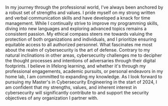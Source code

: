 In my journey through the professional world, I've always been anchored by a robust set of strengths and values. I pride myself on my strong written and verbal 
communication skills and have developed a knack for time management. While I continually strive to improve my programming skills, diving into new languages and exploring advanced topics remains a consistent passion. My ethical compass steers me towards valuing the protection of both organizations and individuals, and I prioritize ensuring equitable access to all authorized personnel. 
<break>
<break>
What fascinates me most about the realm of cybersecurity is the art of defense. Contrary to my natural inclinations in other areas, cybersecurity challenges me to decipher the thought processes and intentions of adversaries through their digital footprints. I believe in lifelong learning, and whether it's through my professional engagements, academic pursuits, or personal endeavors in my home lab, I am committed to expanding my knowledge. As I look forward to pursuing my Master's in Cybersecurity Engineering in the start of 2024, I am confident that my strengths, values, and inherent interest in cybersecurity will significantly contribute to and support the security objectives of any organization I partner with.
